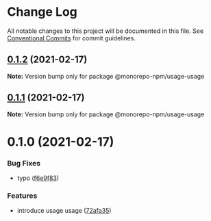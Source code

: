 # Change Log

All notable changes to this project will be documented in this file.
See [Conventional Commits](https://conventionalcommits.org) for commit guidelines.

## [0.1.2](https://github.com/developer239/monorepo-npm/compare/@monorepo-npm/usage-usage@0.1.1...@monorepo-npm/usage-usage@0.1.2) (2021-02-17)

**Note:** Version bump only for package @monorepo-npm/usage-usage





## [0.1.1](https://github.com/developer239/monorepo-npm/compare/@monorepo-npm/usage-usage@0.1.0...@monorepo-npm/usage-usage@0.1.1) (2021-02-17)

**Note:** Version bump only for package @monorepo-npm/usage-usage





# 0.1.0 (2021-02-17)


### Bug Fixes

* typo ([f6e9f83](https://github.com/developer239/monorepo-npm/commit/f6e9f838d05659e28f7f68d0a0535a7e0b2fd86a))


### Features

* introduce usage usage ([72afa35](https://github.com/developer239/monorepo-npm/commit/72afa358f189b5262d7a2f9ac6220efa8b89a7b3))
